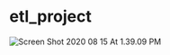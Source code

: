 # etl_project

![Screen Shot 2020 08 15 At 1.39.09 PM](../../Screen%20Shot%202020-08-15%20at%201.39.09%20PM.png)